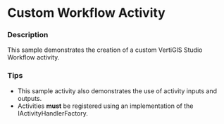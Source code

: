 ﻿# Custom Workflow Activity

### Description
This sample demonstrates the creation of a custom VertiGIS Studio Workflow activity.

### Tips
- This sample activity also demonstrates the use of activity inputs and outputs.
- Activities **must** be registered using an implementation of the IActivityHandlerFactory.
